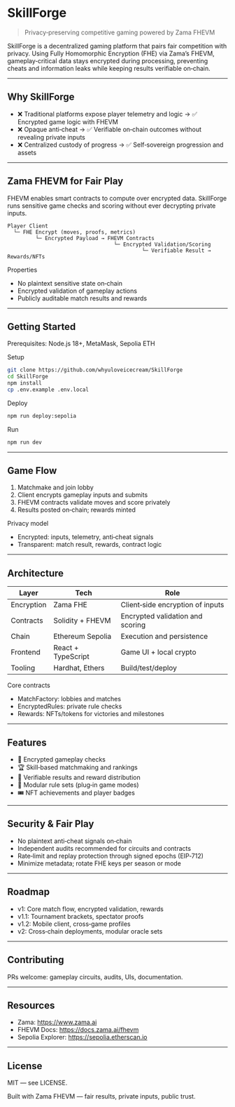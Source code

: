 # SkillForge

> Privacy‑preserving competitive gaming powered by Zama FHEVM

SkillForge is a decentralized gaming platform that pairs fair competition with privacy. Using Fully Homomorphic Encryption (FHE) via Zama’s FHEVM, gameplay‑critical data stays encrypted during processing, preventing cheats and information leaks while keeping results verifiable on‑chain.

---

## Why SkillForge

- ❌ Traditional platforms expose player telemetry and logic → ✅ Encrypted game logic with FHEVM
- ❌ Opaque anti‑cheat → ✅ Verifiable on‑chain outcomes without revealing private inputs
- ❌ Centralized custody of progress → ✅ Self‑sovereign progression and assets

---

## Zama FHEVM for Fair Play

FHEVM enables smart contracts to compute over encrypted data. SkillForge runs sensitive game checks and scoring without ever decrypting private inputs.

```
Player Client
  └─ FHE Encrypt (moves, proofs, metrics)
         └─ Encrypted Payload → FHEVM Contracts
                                  └─ Encrypted Validation/Scoring
                                           └─ Verifiable Result → Rewards/NFTs
```

Properties
- No plaintext sensitive state on‑chain
- Encrypted validation of gameplay actions
- Publicly auditable match results and rewards

---

## Getting Started

Prerequisites: Node.js 18+, MetaMask, Sepolia ETH

Setup
```bash
git clone https://github.com/whyuloveicecream/SkillForge
cd SkillForge
npm install
cp .env.example .env.local
```

Deploy
```bash
npm run deploy:sepolia
```

Run
```bash
npm run dev
```

---

## Game Flow

1) Matchmake and join lobby
2) Client encrypts gameplay inputs and submits
3) FHEVM contracts validate moves and score privately
4) Results posted on‑chain; rewards minted

Privacy model
- Encrypted: inputs, telemetry, anti‑cheat signals
- Transparent: match result, rewards, contract logic

---

## Architecture

| Layer            | Tech                   | Role                                  |
|------------------|------------------------|---------------------------------------|
| Encryption       | Zama FHE               | Client‑side encryption of inputs       |
| Contracts        | Solidity + FHEVM       | Encrypted validation and scoring       |
| Chain            | Ethereum Sepolia       | Execution and persistence              |
| Frontend         | React + TypeScript     | Game UI + local crypto                 |
| Tooling          | Hardhat, Ethers        | Build/test/deploy                      |

Core contracts
- MatchFactory: lobbies and matches
- EncryptedRules: private rule checks
- Rewards: NFTs/tokens for victories and milestones

---

## Features

- 🔐 Encrypted gameplay checks
- 🏆 Skill‑based matchmaking and rankings
- 🧾 Verifiable results and reward distribution
- 🧩 Modular rule sets (plug‑in game modes)
- 🎟️ NFT achievements and player badges

---

## Security & Fair Play

- No plaintext anti‑cheat signals on‑chain
- Independent audits recommended for circuits and contracts
- Rate‑limit and replay protection through signed epochs (EIP‑712)
- Minimize metadata; rotate FHE keys per season or mode

---

## Roadmap

- v1: Core match flow, encrypted validation, rewards
- v1.1: Tournament brackets, spectator proofs
- v1.2: Mobile client, cross‑game profiles
- v2: Cross‑chain deployments, modular oracle sets

---

## Contributing

PRs welcome: gameplay circuits, audits, UIs, documentation.

---

## Resources

- Zama: https://www.zama.ai
- FHEVM Docs: https://docs.zama.ai/fhevm
- Sepolia Explorer: https://sepolia.etherscan.io

---

## License

MIT — see LICENSE.

Built with Zama FHEVM — fair results, private inputs, public trust.
